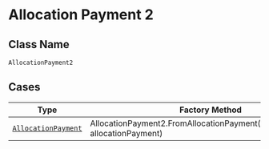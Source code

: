 
# Allocation Payment 2

## Class Name

`AllocationPayment2`

## Cases

| Type | Factory Method |
|  --- | --- |
| [`AllocationPayment`](../../../doc/models/allocation-payment.md) | AllocationPayment2.FromAllocationPayment(AllocationPayment allocationPayment) |


